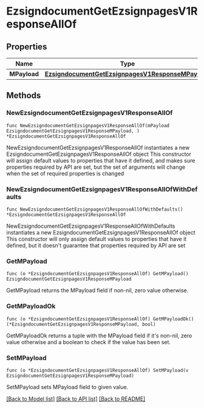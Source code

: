 # EzsigndocumentGetEzsignpagesV1ResponseAllOf

## Properties

Name | Type | Description | Notes
------------ | ------------- | ------------- | -------------
**MPayload** | [**EzsigndocumentGetEzsignpagesV1ResponseMPayload**](EzsigndocumentGetEzsignpagesV1ResponseMPayload.md) |  | 

## Methods

### NewEzsigndocumentGetEzsignpagesV1ResponseAllOf

`func NewEzsigndocumentGetEzsignpagesV1ResponseAllOf(mPayload EzsigndocumentGetEzsignpagesV1ResponseMPayload, ) *EzsigndocumentGetEzsignpagesV1ResponseAllOf`

NewEzsigndocumentGetEzsignpagesV1ResponseAllOf instantiates a new EzsigndocumentGetEzsignpagesV1ResponseAllOf object
This constructor will assign default values to properties that have it defined,
and makes sure properties required by API are set, but the set of arguments
will change when the set of required properties is changed

### NewEzsigndocumentGetEzsignpagesV1ResponseAllOfWithDefaults

`func NewEzsigndocumentGetEzsignpagesV1ResponseAllOfWithDefaults() *EzsigndocumentGetEzsignpagesV1ResponseAllOf`

NewEzsigndocumentGetEzsignpagesV1ResponseAllOfWithDefaults instantiates a new EzsigndocumentGetEzsignpagesV1ResponseAllOf object
This constructor will only assign default values to properties that have it defined,
but it doesn't guarantee that properties required by API are set

### GetMPayload

`func (o *EzsigndocumentGetEzsignpagesV1ResponseAllOf) GetMPayload() EzsigndocumentGetEzsignpagesV1ResponseMPayload`

GetMPayload returns the MPayload field if non-nil, zero value otherwise.

### GetMPayloadOk

`func (o *EzsigndocumentGetEzsignpagesV1ResponseAllOf) GetMPayloadOk() (*EzsigndocumentGetEzsignpagesV1ResponseMPayload, bool)`

GetMPayloadOk returns a tuple with the MPayload field if it's non-nil, zero value otherwise
and a boolean to check if the value has been set.

### SetMPayload

`func (o *EzsigndocumentGetEzsignpagesV1ResponseAllOf) SetMPayload(v EzsigndocumentGetEzsignpagesV1ResponseMPayload)`

SetMPayload sets MPayload field to given value.



[[Back to Model list]](../README.md#documentation-for-models) [[Back to API list]](../README.md#documentation-for-api-endpoints) [[Back to README]](../README.md)


